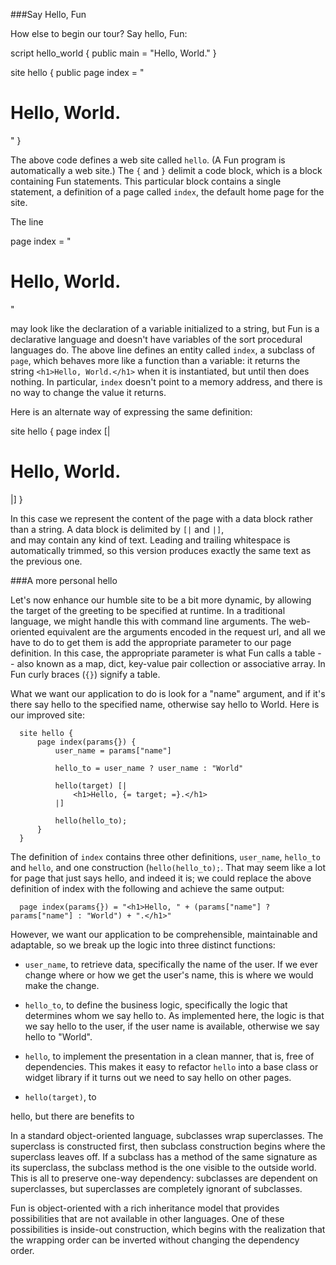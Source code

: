 ###Say Hello, Fun

How else to begin our tour?  Say hello, Fun:

  script hello_world {
      public main = "Hello, World."
  }

  site hello {
      public page index = "<h1>Hello, World.</h1>"
  }

The above code defines a web site called <code>hello</code>.  (A Fun program is
automatically a web site.)  The <code>{</code> and <code>}</code> delimit a code 
block, which is a block containing Fun statements.  This particular block contains 
a single statement, a definition of a page called <code>index</code>, the default 
home page for the site.  

The line

  page index = "<h1>Hello, World.</h1>"

may look like the declaration of a variable initialized to a string, but Fun is a 
declarative language and doesn't have variables of the sort procedural languages do.
The above line defines an entity called <code>index</code>, a subclass of <code>page</code>,
which behaves more like a function than a variable: it returns the string 
<code>&lt;h1>Hello, World.&lt;/h1></code> when it is instantiated, but until then
does nothing.  In particular, <code>index</code> doesn't point to a memory address, and 
there is no way to change the value it returns.

Here is an alternate way of expressing the same definition: 

  site hello {
      page index [|
          <h1>Hello, World.</h1>
      |]
  }

In this case we represent the content of the page with a data block rather than
a string.  A data block is delimited by <code>[|</code> and <code>|]</code>,  
and may contain any kind of text.  Leading and trailing whitespace is automatically
trimmed, so this version produces exactly the same text as the previous one.


###A more personal hello

Let's now enhance our humble site to be a bit more dynamic, by allowing the target of 
the greeting to be specified at runtime.  In a traditional language, we might handle this
with command line arguments.  The web-oriented equivalent are the arguments encoded in
the request url, and all we have to do to get them is add the appropriate parameter to 
our page definition.  In this case, the appropriate parameter is what Fun calls a
table -- also known as a map, dict, key-value pair collection or associative array.  In
Fun curly braces (<code>{}</code>) signify a table.

What we want our application to do is look for a "name" argument, and if it's there say
hello to the specified name, otherwise say hello to World.  Here is our improved site: 

      site hello {
          page index(params{}) {
              user_name = params["name"]
    
              hello_to = user_name ? user_name : "World"
    
              hello(target) [|
                  <h1>Hello, {= target; =}.</h1>
              |]
          
              hello(hello_to);
          }
      }

The definition of <code>index</code> contains three other definitions, <code>user_name</code>,
<code>hello_to</code> and <code>hello</code>, and one construction (<code>hello(hello_to);</code>.
That may seem like a lot for page that just says hello, and indeed it is; we could replace the
above definition of index with the following and achieve the same output:

      page index(params{}) = "<h1>Hello, " + (params["name"] ? params["name"] : "World") + ".</h1>"

However, we want our application to be comprehensible, maintainable and adaptable, so we break
up the logic into three distinct functions:

* <code>user_name</code>, to retrieve data, specifically the name of the user.  If we ever change 
where or how we get the user's name, this is where we would make the change.

* <code>hello_to</code>, to define the business logic, specifically the logic that determines whom
we say hello to.  As implemented here, the logic is that we say hello to the user, if the user name 
is available, otherwise we say hello to "World".

* <code>hello</code>, to implement the presentation in a clean manner, that is, free of dependencies.
This makes it easy to refactor <code>hello</code> into a base class or widget library if it turns
out we need to say hello on other pages.

   


* <code>hello(target)</code>, to    

hello, but there are benefits to 


In a standard object-oriented language, subclasses wrap superclasses.  The superclass is 
constructed first, then subclass construction begins where the superclass leaves off.  If
a subclass has a method of the same signature as its superclass, the subclass method is
the one visible to the outside world.  This is all to preserve one-way dependency: 
subclasses are dependent on superclasses, but superclasses are completely ignorant of 
subclasses.

Fun is object-oriented with a rich inheritance model that provides possibilities that
are not available in other languages.  One of these possibilities is inside-out
construction, which begins with the realization that the wrapping order can be inverted
without changing the dependency order.    

 


  
